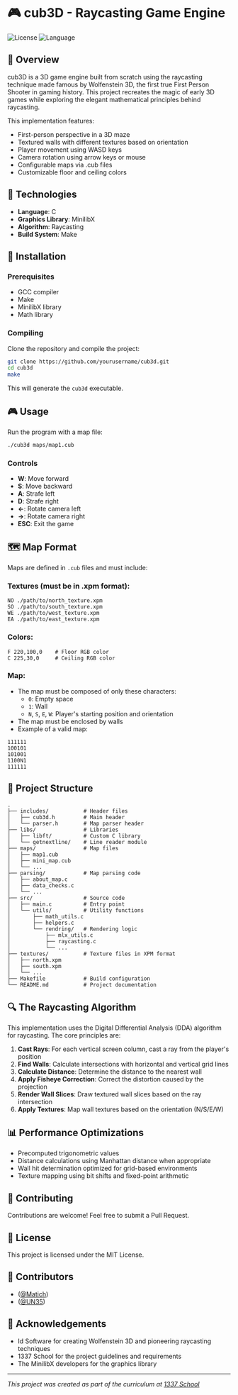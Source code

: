 # 🎮 cub3D - Raycasting Game Engine

![License](https://img.shields.io/badge/license-MIT-blue.svg)
![Language](https://img.shields.io/badge/language-C-green.svg)

## 📖 Overview

cub3D is a 3D game engine built from scratch using the raycasting technique made famous by Wolfenstein 3D, the first true First Person Shooter in gaming history. This project recreates the magic of early 3D games while exploring the elegant mathematical principles behind raycasting.

This implementation features:
- First-person perspective in a 3D maze
- Textured walls with different textures based on orientation
- Player movement using WASD keys
- Camera rotation using arrow keys or mouse
- Configurable maps via .cub files
- Customizable floor and ceiling colors

## 🔧 Technologies

- **Language**: C
- **Graphics Library**: MinilibX
- **Algorithm**: Raycasting
- **Build System**: Make

## 🚀 Installation

### Prerequisites

- GCC compiler
- Make
- MinilibX library
- Math library

### Compiling

Clone the repository and compile the project:

```bash
git clone https://github.com/yourusername/cub3d.git
cd cub3d
make
```

This will generate the `cub3d` executable.

## 🎮 Usage

Run the program with a map file:

```bash
./cub3d maps/map1.cub
```

### Controls

- **W**: Move forward
- **S**: Move backward
- **A**: Strafe left
- **D**: Strafe right
- **←**: Rotate camera left
- **→**: Rotate camera right
- **ESC**: Exit the game

## 🗺️ Map Format

Maps are defined in `.cub` files and must include:

### Textures (must be in .xpm format):
```
NO ./path/to/north_texture.xpm
SO ./path/to/south_texture.xpm
WE ./path/to/west_texture.xpm
EA ./path/to/east_texture.xpm
```

### Colors:
```
F 220,100,0    # Floor RGB color
C 225,30,0     # Ceiling RGB color
```

### Map:
- The map must be composed of only these characters:
  - `0`: Empty space
  - `1`: Wall
  - `N`, `S`, `E`, `W`: Player's starting position and orientation
- The map must be enclosed by walls
- Example of a valid map:
```
111111
100101
101001
1100N1
111111
```

## 🧩 Project Structure

```
.
├── includes/           # Header files
│   ├── cub3d.h         # Main header
│   └── parser.h        # Map parser header
├── libs/               # Libraries
│   ├── libft/          # Custom C library
│   └── getnextline/    # Line reader module
├── maps/               # Map files
│   ├── map1.cub
│   ├── mini_map.cub
│   └── ...
├── parsing/            # Map parsing code
│   ├── about_map.c
│   ├── data_checks.c
│   └── ...
├── src/                # Source code
│   ├── main.c          # Entry point
│   └── utils/          # Utility functions
│       ├── math_utils.c
│       ├── helpers.c
│       └── rendring/   # Rendering logic
│           ├── mlx_utils.c
│           ├── raycasting.c
│           └── ...
├── textures/           # Texture files in XPM format
│   ├── north.xpm
│   ├── south.xpm
│   └── ...
├── Makefile            # Build configuration
└── README.md           # Project documentation
```

## 🔍 The Raycasting Algorithm

This implementation uses the Digital Differential Analysis (DDA) algorithm for raycasting. The core principles are:

1. **Cast Rays**: For each vertical screen column, cast a ray from the player's position
2. **Find Walls**: Calculate intersections with horizontal and vertical grid lines
3. **Calculate Distance**: Determine the distance to the nearest wall
4. **Apply Fisheye Correction**: Correct the distortion caused by the projection
5. **Render Wall Slices**: Draw textured wall slices based on the ray intersection
6. **Apply Textures**: Map wall textures based on the orientation (N/S/E/W)

## 📊 Performance Optimizations

- Precomputed trigonometric values
- Distance calculations using Manhattan distance when appropriate
- Wall hit determination optimized for grid-based environments
- Texture mapping using bit shifts and fixed-point arithmetic

## 🤝 Contributing

Contributions are welcome! Feel free to submit a Pull Request.

## 📝 License

This project is licensed under the MIT License.

## 👥 Contributors

- ([@Matich](https://github.com/melhadou))
- ([@UN35](https://github.com/UN-35))

## 🙏 Acknowledgements

- Id Software for creating Wolfenstein 3D and pioneering raycasting techniques
- 1337 School for the project guidelines and requirements
- The MinilibX developers for the graphics library

---

*This project was created as part of the curriculum at [1337 School](https://1337.ma/)*

